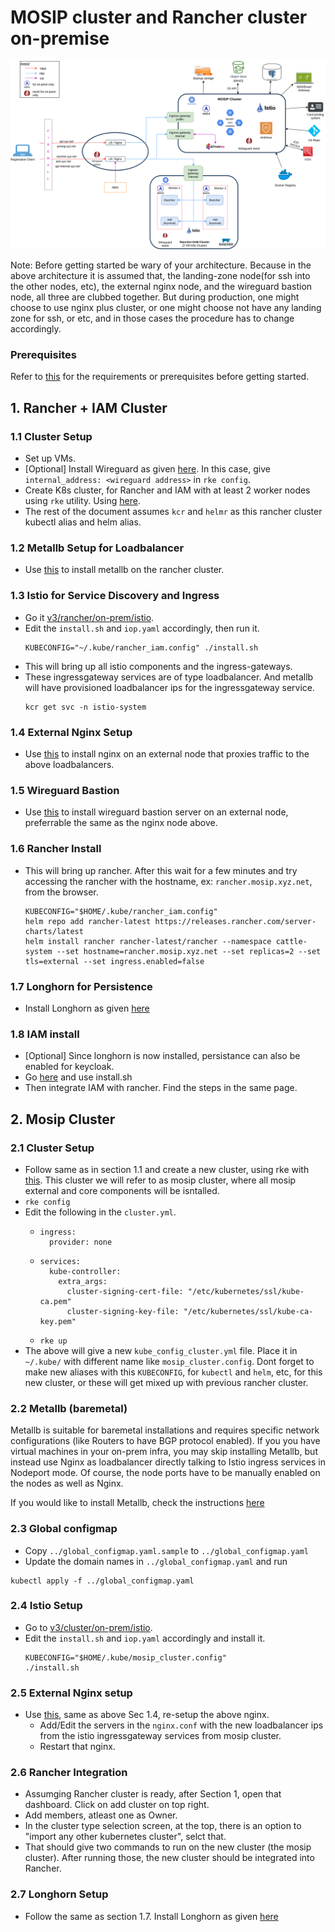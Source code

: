 # MOSIP cluster and Rancher cluster on-premise

![Architecture](../../docs/images/deployment_architecture.png)

Note: Before getting started be wary of your architecture. Because in the above architecture it is assumed that, the landing-zone node(for ssh into the other nodes, etc), the external nginx node, and the wireguard bastion node, all three are clubbed together. But during production, one might choose to use nginx plus cluster, or one might choose not have any landing zone for ssh, or etc, and in those cases the procedure has to change accordingly.

### Prerequisites

Refer to [this](./requirements.md) for the requirements or prerequisites before getting started.

## 1. Rancher + IAM Cluster

### 1.1 Cluster Setup
* Set up VMs.
* [Optional] Install Wireguard as given [here](wireguard-mesh/README.md). In this case, give `internal_address: <wireguard address>` in `rke config`.
* Create K8s cluster, for Rancher and IAM with at least 2 worker nodes using `rke` utility. Using [here](../../docs/rke-setup.md).
* The rest of the document assumes `kcr` and `helmr` as this rancher cluster kubectl alias and helm alias.

### 1.2 Metallb Setup for Loadbalancer

* Use [this](./metallb/) to install metallb on the rancher cluster.

### 1.3 Istio for Service Discovery and Ingress

* Go it [v3/rancher/on-prem/istio](../../rancher/on-prem/istio).
* Edit the `install.sh` and `iop.yaml` accordingly, then run it.
  ```
  KUBECONFIG="~/.kube/rancher_iam.config" ./install.sh
  ```
* This will bring up all istio components and the ingress-gateways.
* These ingressgateway services are of type loadbalancer. And metallb will have provisioned loadbalancer ips for the ingressgateway service.
  ```
  kcr get svc -n istio-system
  ```


### 1.4 External Nginx Setup

* Use [this](./nginx/) to install nginx on an external node that proxies traffic to the above loadbalancers.

### 1.5 Wireguard Bastion

* Use [this](../../docs/wireguard_bastion.md) to install wireguard bastion server on an external node, preferrable the same as the nginx node above.

### 1.6 Rancher Install

* This will bring up rancher. After this wait for a few minutes and try accessing the rancher with the hostname, ex: `rancher.mosip.xyz.net`, from the browser.
  ```
  KUBECONFIG="$HOME/.kube/rancher_iam.config"
  helm repo add rancher-latest https://releases.rancher.com/server-charts/latest
  helm install rancher rancher-latest/rancher --namespace cattle-system --set hostname=rancher.mosip.xyz.net --set replicas=2 --set tls=external --set ingress.enabled=false
  ```

### 1.7 Longhorn for Persistence

* Install Longhorn as given [here](../longhorn/README.md)

### 1.8 IAM install

* [Optional] Since longhorn is now installed, persistance can also be enabled for keycloak.
* Go [here](../../external/iam) and use install.sh
* Then integrate IAM with rancher. Find the steps in the same page.

## 2. Mosip Cluster

### 2.1 Cluster Setup

* Follow same as in section 1.1 and create a new cluster, using rke with [this](../../docs/rke-setup.md). This cluster we will refer to as mosip cluster, where all mosip external and core components will be isntalled.
* `rke config`
* Edit the following in the `cluster.yml`.
  * ```
    ingress:
      provider: none
    ```
  * ```
    services:
      kube-controller:
        extra_args:
          cluster-signing-cert-file: "/etc/kubernetes/ssl/kube-ca.pem"
          cluster-signing-key-file: "/etc/kubernetes/ssl/kube-ca-key.pem"
    ```
  * `rke up`
* The above will give a new `kube_config_cluster.yml` file. Place it in `~/.kube/` with different name like `mosip_cluster.config`. Dont forget to make new aliases with this `KUBECONFIG`, for `kubectl` and `helm`, etc, for this new cluster, or these will get mixed up with previous rancher cluster.

### 2.2 Metallb (baremetal)

Metallb is suitable for baremetal installations and requires specific network configurations (like Routers to have BGP protocol enabled).  If you you have virtual machines in your on-prem infra, you may skip installing Metallb, but instead use Nginx as loadbalancer directly talking to Istio ingress services in Nodeport mode.  Of course, the node ports have to be manually enabled on the nodes as well as Nginx.  

If you would like to install Metallb, check the instructions [here](./metallb/)

### 2.3 Global configmap

* Copy `../global_configmap.yaml.sample` to `../global_configmap.yaml`  
* Update the domain names in `../global_configmap.yaml` and run
```
kubectl apply -f ../global_configmap.yaml
```

### 2.4 Istio Setup

* Go to [v3/cluster/on-prem/istio](./istio/).
* Edit the `install.sh` and `iop.yaml` accordingly and install it.
  ```
  KUBECONFIG="$HOME/.kube/mosip_cluster.config"
  ./install.sh
  ```

### 2.5 External Nginx setup

* Use [this](./nginx/), same as above Sec 1.4, re-setup the above nginx.
  * Add/Edit the servers in the `nginx.conf` with the new loadbalancer ips from the istio ingressgateway services from mosip cluster.
  * Restart that nginx.

### 2.6 Rancher Integration

* Assumging Rancher cluster is ready, after Section 1, open that dashboard. Click on add cluster on top right.
* Add members, atleast one as Owner.
* In the cluster type selection screen, at the top, there is an option to "import any other kubernetes cluster", selct that.
* That should give two commands to run on the new cluster (the mosip cluster). After running those, the new cluster should be integrated into Rancher.

### 2.7 Longhorn Setup

* Follow the same as section 1.7. Install Longhorn as given [here](../longhorn/README.md)
